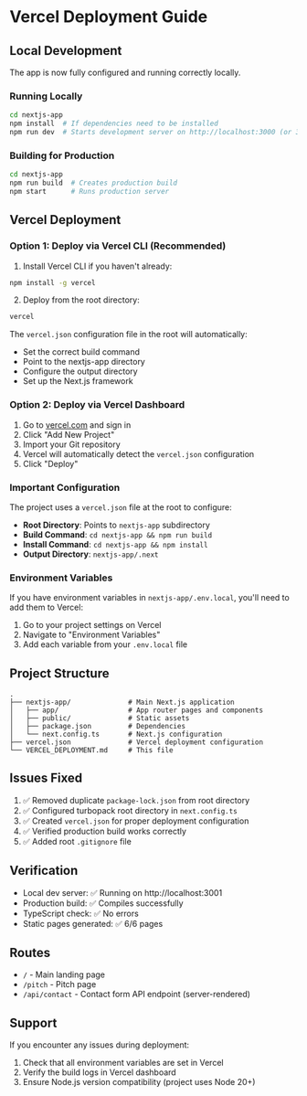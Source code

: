 # Vercel Deployment Guide

## Local Development

The app is now fully configured and running correctly locally.

### Running Locally

```bash
cd nextjs-app
npm install  # If dependencies need to be installed
npm run dev  # Starts development server on http://localhost:3000 (or 3001 if 3000 is in use)
```

### Building for Production

```bash
cd nextjs-app
npm run build  # Creates production build
npm start      # Runs production server
```

## Vercel Deployment

### Option 1: Deploy via Vercel CLI (Recommended)

1. Install Vercel CLI if you haven't already:
```bash
npm install -g vercel
```

2. Deploy from the root directory:
```bash
vercel
```

The `vercel.json` configuration file in the root will automatically:
- Set the correct build command
- Point to the nextjs-app directory
- Configure the output directory
- Set up the Next.js framework

### Option 2: Deploy via Vercel Dashboard

1. Go to [vercel.com](https://vercel.com) and sign in
2. Click "Add New Project"
3. Import your Git repository
4. Vercel will automatically detect the `vercel.json` configuration
5. Click "Deploy"

### Important Configuration

The project uses a `vercel.json` file at the root to configure:
- **Root Directory**: Points to `nextjs-app` subdirectory
- **Build Command**: `cd nextjs-app && npm run build`
- **Install Command**: `cd nextjs-app && npm install`
- **Output Directory**: `nextjs-app/.next`

### Environment Variables

If you have environment variables in `nextjs-app/.env.local`, you'll need to add them to Vercel:

1. Go to your project settings on Vercel
2. Navigate to "Environment Variables"
3. Add each variable from your `.env.local` file

## Project Structure

```
.
├── nextjs-app/              # Main Next.js application
│   ├── app/                 # App router pages and components
│   ├── public/              # Static assets
│   ├── package.json         # Dependencies
│   └── next.config.ts       # Next.js configuration
├── vercel.json              # Vercel deployment configuration
└── VERCEL_DEPLOYMENT.md     # This file
```

## Issues Fixed

1. ✅ Removed duplicate `package-lock.json` from root directory
2. ✅ Configured turbopack root directory in `next.config.ts`
3. ✅ Created `vercel.json` for proper deployment configuration
4. ✅ Verified production build works correctly
5. ✅ Added root `.gitignore` file

## Verification

- Local dev server: ✅ Running on http://localhost:3001
- Production build: ✅ Compiles successfully
- TypeScript check: ✅ No errors
- Static pages generated: ✅ 6/6 pages

## Routes

- `/` - Main landing page
- `/pitch` - Pitch page
- `/api/contact` - Contact form API endpoint (server-rendered)

## Support

If you encounter any issues during deployment:
1. Check that all environment variables are set in Vercel
2. Verify the build logs in Vercel dashboard
3. Ensure Node.js version compatibility (project uses Node 20+)
